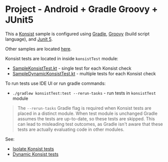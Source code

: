 # Project - Android + Gradle Groovy + JUnit5

This a [Konsist](https://github.com/LemonAppDev/konsist) sample is configured using
[Gradle](https://docs.gradle.org/current/userguide/userguide.html),
[Groovy](https://groovy-lang.org/) (build script language),
and [Junit 5](https://junit.org/junit4/). 

Other samples are located [here](..).

Konsist tests are located in inside `konsistTest` module:
- [SampleKonsistTest.kt](konsistTest/src/test/kotlin/com/sample/SampleKonsistTest.kt) - single test for each Konsist check
- [SampleDynamicKonsistTest.kt](konsistTest/src/test/kotlin/com/sample/SampleDynamicKonsistTest.kt) - multiple tests for each Konsist check

To run tests use IDE UI or run gradle commands:
- `./gradlew konsistTest:test --rerun-tasks` - run tests in `konsistTest` module

> The `--rerun-tasks` Gradle flag is required when Konsist tests are placed in a distinct module. When test module is 
> unchanged Gradle assumes the tests are up-to-date, so these tests are skipped. This can lead to misleading test 
> outcomes, as Gradle isn't aware that these tests are actually evaluating code in other modules.

See:
- [Isolate Konsist tests](https://docs.konsist.lemonappdev.com/advanced/isolate-konsist-tests)
- [Dynamic Konsist tests](https://docs.konsist.lemonappdev.com/advanced/dynamic-konsist-tests)